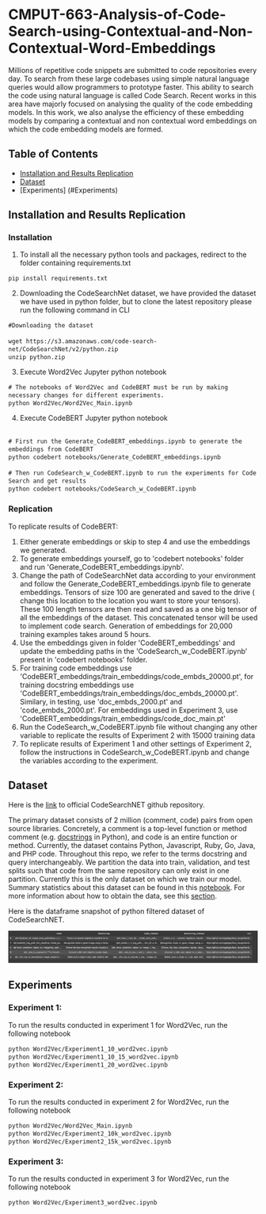 # CMPUT-663-Analysis-of-Code-Search-using-Contextual-and-Non-Contextual-Word-Embeddings

Millions of repetitive code snippets are submitted to code repositories every day. To search from these large codebases using simple natural language queries would allow programmers to prototype faster. This ability to search the code using natural language is called Code Search. Recent works in this area have majorly focused on analysing the quality of the code embedding models. In this work, we also analyse the efficiency  of these embedding models by comparing a contextual and non contextual word embeddings on which the code embedding models are formed. 

## Table of Contents
* [Installation and Results Replication](#Installation)
* [Dataset](#Dataset)
* [Experiments] (#Experiments)


## Installation and Results Replication

### Installation
1. To install all the necessary python tools and packages, redirect to the folder containing requirements.txt
```
pip install requirements.txt
```
2. Downloading the CodeSearchNet dataset, we have provided the dataset we have used in python folder, but to clone the latest repository please run the following command in CLI
```
#Downloading the dataset

wget https://s3.amazonaws.com/code-search-net/CodeSearchNet/v2/python.zip
unzip python.zip

```
3. Execute Word2Vec Jupyter python notebook
```
# The notebooks of Word2Vec and CodeBERT must be run by making necessary changes for different experiments.
python Word2Vec/Word2Vec_Main.ipynb
```
4. Execute CodeBERT Jupyter python notebook
```

# First run the Generate_CodeBERT_embeddings.ipynb to generate the embeddings from CodeBERT
python codebert notebooks/Generate_CodeBERT_embeddings.ipynb 

# Then run CodeSearch_w_CodeBERT.ipynb to run the experiments for Code Search and get results 
python codebert notebooks/CodeSearch_w_CodeBERT.ipynb
```

### Replication
To replicate results of CodeBERT:
1) Either generate embeddings or skip to step 4 and use the embeddings we generated.
2) To generate embeddings yourself, go to 'codebert notebooks' folder and run 'Generate_CodeBERT_embeddings.ipynb'.
3) Change the path of CodeSearchNet data according to your environment and follow the Generate_CodeBERT_embeddings.ipynb file to generate embeddings. Tensors of size 100 are generated and saved to the drive ( change this location to the location you want to store your tensors). These 100 length tensors are then read and saved as a one big tensor of all the embeddings of the dataset. This concatenated tensor will be used to implement code search. Generation of embeddings for 20,000 training examples takes around 5 hours.
4) Use the embeddings given in folder 'CodeBERT_embeddings' and update the embedding paths in the 'CodeSearch_w_CodeBERT.ipynb' present in 'codebert notebooks' folder.
5) For training code embeddings use 'CodeBERT_embeddings/train_embeddings/code_embds_20000.pt', for training docstring embeddings use 'CodeBERT_embeddings/train_embeddings/doc_embds_20000.pt'. Similary, in testing, use 'doc_embds_2000.pt' and 'code_embds_2000.pt'. For embeddings used in Experiment 3, use 'CodeBERT_embeddings/train_embeddings/code_doc_main.pt'
6) Run the CodeSearch_w_CodeBERT.ipynb file without changing any other variable to replicate the results of Experiment 2 with 15000 training data
7) To replicate results of Experiment 1 and other settings of Experiment 2, follow the instructions in CodeSearch_w_CodeBERT.ipynb and change the variables according to the experiment.
## Dataset
Here is the [link](https://github.com/github/CodeSearchNet) to official CodeSearchNET github repository.

The primary dataset consists of 2 million (comment, code) pairs from open source libraries. Concretely, a comment is a top-level function or method comment (e.g. [docstrings](https://en.wikipedia.org/wiki/Docstring) in Python), and code is an entire function or method. Currently, the dataset contains Python, Javascript, Ruby, Go, Java, and PHP code. Throughout this repo, we refer to the terms docstring and query interchangeably. We partition the data into train, validation, and test splits such that code from the same repository can only exist in one partition. Currently this is the only dataset on which we train our model. Summary statistics about this dataset can be found in this [notebook](https://github.com/github/CodeSearchNet/blob/master/notebooks/ExploreData.ipynb).
For more information about how to obtain the data, see this [section](https://github.com/github/CodeSearchNet#data-details).

Here is the dataframe snapshot of python filtered dataset of CodeSearchNET.

![alt Dataframe Snapshot](https://github.com/brij1823/CMPUT-663-Analysis-of-Code-Search-using-Contextual-and-Non-Contextual-Word-Embeddings/blob/main/images/codesearchnet.png)


## Experiments

### Experiment 1:
To run the results conducted in experiment 1 for Word2Vec, run the following notebook
```
python Word2Vec/Experiment1_10_word2vec.ipynb
python Word2Vec/Experiment1_10_15_word2vec.ipynb
python Word2Vec/Experiment1_20_word2vec.ipynb
```

### Experiment 2:
To run the results conducted in experiment 2 for Word2Vec, run the following notebook
```
python Word2Vec/Word2Vec_Main.ipynb
python Word2Vec/Experiment2_10k_word2vec.ipynb
python Word2Vec/Experiment2_15k_word2vec.ipynb
```

### Experiment 3:
To run the results conducted in experiment 3 for Word2Vec, run the following notebook
```
python Word2Vec/Experiment3_word2vec.ipynb
```




